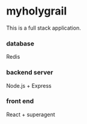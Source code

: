 # myholygrail
This is a full stack application.

### database
Redis

### backend server
Node.js + Express

### front end
React + superagent
